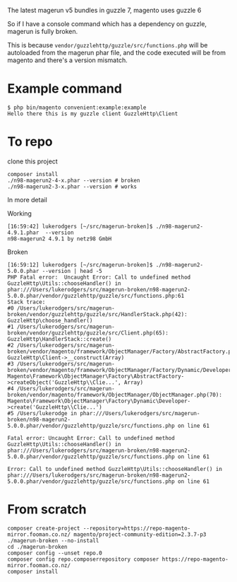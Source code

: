 The latest magerun v5 bundles in guzzle 7, magento uses guzzle 6

So if I have a console command which has a dependency on guzzle, magerun is fully broken.


This is because `vendor/guzzlehttp/guzzle/src/functions.php` will be autoloaded from the magerun phar file, and the code executed will be from magento and there's a version mismatch.
 
# Example command

```
$ php bin/magento convenient:example:example
Hello there this is my guzzle client GuzzleHttp\Client
```

# To repo

clone this project

```
composer install
./n98-magerun2-4-x.phar --version # broken
./n98-magerun2-3-x.phar --version # works
```

In more detail

Working
```
[16:59:42] lukerodgers [~/src/magerun-broken]$ ./n98-magerun2-4.9.1.phar  --version
n98-magerun2 4.9.1 by netz98 GmbH
```

Broken

```
[16:59:12] lukerodgers [~/src/magerun-broken]$ ./n98-magerun2-5.0.0.phar --version | head -5
PHP Fatal error:  Uncaught Error: Call to undefined method GuzzleHttp\Utils::chooseHandler() in phar:///Users/lukerodgers/src/magerun-broken/n98-magerun2-5.0.0.phar/vendor/guzzlehttp/guzzle/src/functions.php:61
Stack trace:
#0 /Users/lukerodgers/src/magerun-broken/vendor/guzzlehttp/guzzle/src/HandlerStack.php(42): GuzzleHttp\choose_handler()
#1 /Users/lukerodgers/src/magerun-broken/vendor/guzzlehttp/guzzle/src/Client.php(65): GuzzleHttp\HandlerStack::create()
#2 /Users/lukerodgers/src/magerun-broken/vendor/magento/framework/ObjectManager/Factory/AbstractFactory.php(121): GuzzleHttp\Client->__construct(Array)
#3 /Users/lukerodgers/src/magerun-broken/vendor/magento/framework/ObjectManager/Factory/Dynamic/Developer.php(66): Magento\Framework\ObjectManager\Factory\AbstractFactory->createObject('GuzzleHttp\\Clie...', Array)
#4 /Users/lukerodgers/src/magerun-broken/vendor/magento/framework/ObjectManager/ObjectManager.php(70): Magento\Framework\ObjectManager\Factory\Dynamic\Developer->create('GuzzleHttp\\Clie...')
#5 /Users/lukerodge in phar:///Users/lukerodgers/src/magerun-broken/n98-magerun2-5.0.0.phar/vendor/guzzlehttp/guzzle/src/functions.php on line 61

Fatal error: Uncaught Error: Call to undefined method GuzzleHttp\Utils::chooseHandler() in phar:///Users/lukerodgers/src/magerun-broken/n98-magerun2-5.0.0.phar/vendor/guzzlehttp/guzzle/src/functions.php on line 61

Error: Call to undefined method GuzzleHttp\Utils::chooseHandler() in phar:///Users/lukerodgers/src/magerun-broken/n98-magerun2-5.0.0.phar/vendor/guzzlehttp/guzzle/src/functions.php on line 61
```


# From scratch

```
composer create-project --repository=https://repo-magento-mirror.fooman.co.nz/ magento/project-community-edition=2.3.7-p3 ./magerun-broken --no-install
cd ./magerun-broken
composer config --unset repo.0
composer config repo.composerrepository composer https://repo-magento-mirror.fooman.co.nz/
composer install
```

